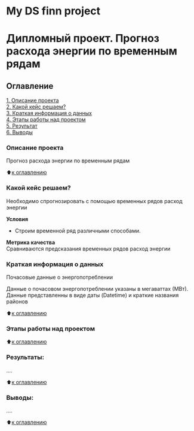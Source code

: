 # My DS finn project
# Дипломный проект. Прогноз расхода энергии по временным рядам

## Оглавление  
[1. Описание проекта](.README.md#Описание-проекта)  
[2. Какой кейс решаем?](.README.md#Какой-кейс-решаем)  
[3. Краткая информация о данных](.README.md#Краткая-информация-о-данных)  
[4. Этапы работы над проектом](.README.md#Этапы-работы-над-проектом)  
[5. Результат](.README.md#Результат)    
[6. Выводы](.README.md#Выводы) 

### Описание проекта    
Прогноз расхода энергии по временным рядам

:arrow_up:[к оглавлению](_)


### Какой кейс решаем?    
Необходимо спрогнозировать с помощью временных рядов расход энергии

**Условия**  
- Строим временной ряд различными способами.

**Метрика качества**     
Сравниваются предсказания временных рядов расход энергии


### Краткая информация о данных

Почасовые данные о энергопотреблении

Данные о почасовом энергопотреблении указаны в мегаваттах (МВт).
Данные представленны в виде даты (Datetime) и краткие названия районов 
  
:arrow_up:[к оглавлению](.README.md#Оглавление)


### Этапы работы над проектом  



:arrow_up:[к оглавлению](.README.md#Оглавление)


### Результаты:  
....

:arrow_up:[к оглавлению](.README.md#Оглавление)


### Выводы:  
....

:arrow_up:[к оглавлению](.README.md#Оглавление)
